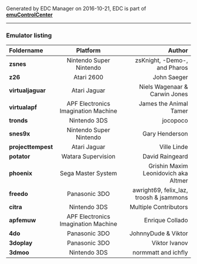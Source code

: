 Generated by EDC Manager on 2016-10-21, EDC is part of [**emuControlCenter**](https://github.com/PhoenixInteractiveNL/emuControlCenter/wiki)
***
### Emulator listing

| Foldername | Platform      | Author     |
|:-----------|:-------------:|-----------:|
| **zsnes** | Nintendo Super Nintendo | zsKnight, -Demo-, and Pharos |
| **z26** | Atari 2600 | John Saeger |
| **virtualjaguar** | Atari Jaguar | Niels Wagenaar & Carwin Jones |
| **virtualapf** | APF Electronics Imagination Machine | James the Animal Tamer |
| **tronds** | Nintendo 3DS | jocopoco |
| **snes9x** | Nintendo Super Nintendo | Gary Henderson |
| **projecttempest** | Atari Jaguar | Ville Linde |
| **potator** | Watara Supervision | David Raingeard |
| **phoenix** | Sega Master System | Grishin Maxim Leonidovich aka Altmer |
| **freedo** | Panasonic 3DO | awright69, felix_laz, troosh & jsammons |
| **citra** | Nintendo 3DS | Multiple Contributors |
| **apfemuw** | APF Electronics Imagination Machine | Enrique Collado |
| **4do** | Panasonic 3DO | JohnnyDude & Viktor |
| **3doplay** | Panasonic 3DO | Viktor Ivanov |
| **3dmoo** | Nintendo 3DS | normmatt and ichfly |
